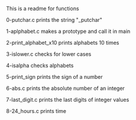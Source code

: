 This is a readme for functions

0-putchar.c prints the string "_putchar"

1-aplphabet.c makes a prototype and call it in main

2-print_alphabet_x10 prints alphabets 10 times

3-islower.c checks for lower cases

4-isalpha checks alphabets

5-print_sign prints the sign of a number

6-abs.c prints the absolute number of an integer

7-last_digit.c prints the last digits of integer values

8-24_hours.c prints time
